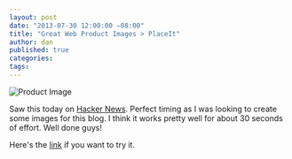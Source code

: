 ```yaml
---
layout: post
date: "2013-07-30 12:00:00 −08:00"
title: "Great Web Product Images > PlaceIt"
author: dan
published: true
categories:
tags:
---
```


<img class="img-rounded img-responsive" alt="Product Image" src="https://dl.dropboxusercontent.com/u/300203/blog-images/breezi_placeit2.png">

Saw this today on [Hacker News][1].  Perfect timing as I was looking to create some images for this blog.  I think it works pretty well for about 30 seconds of effort.  Well done guys!

Here's the [link][2] if you want to try it.

[1]: https://news.ycombinator.com/news
[2]: http://placeit.breezi.com/productshots/
